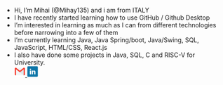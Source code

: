-  Hi, I’m Mihai (@Mihay135) and i am from ITALY
-  I have recently started learning how to use GitHub / Github Desktop
-  I’m interested in learning as much as I can from different technologies before narrowing into a few of them
-  I’m currently learning Java, Java Spring/boot, Java/Swing, SQL, JavaScript, HTML/CSS, React.js
-  I also have done some projects in Java, SQL, C and RISC-V for University.
   <br/>
   <a href="mailto:mihai.sauca.135@gmail.com">
      <img height="25" src="ReadmeIcons/gmailIcon.png" />
   <a/>
   <a href = "linkedin.com/in/mihai-sauca-462b91356">
      <img height="25" src="ReadmeIcons/linkedInIcon.png" />
   </a>
  
<!---
Mihay135/Mihay135 is a ✨ special ✨ repository because its `README.md` (this file) appears on your GitHub profile.
You can click the Preview link to take a look at your changes.
--->
